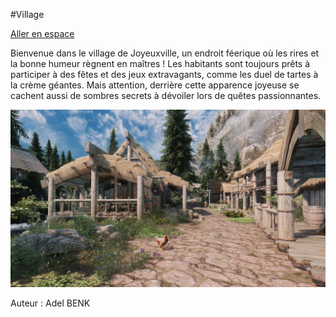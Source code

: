 #Village

[Aller en espace](Espace.md)

Bienvenue dans le village de Joyeuxville, un endroit féerique où les rires et la bonne humeur règnent en maîtres ! 
Les habitants sont toujours prêts à participer à des fêtes et des jeux extravagants, comme les duel de tartes à la crème géantes. 
Mais attention, derrière cette apparence joyeuse se cachent aussi de sombres secrets à dévoiler lors de quêtes passionnantes.

![image du village](village.png)

Auteur : Adel BENK